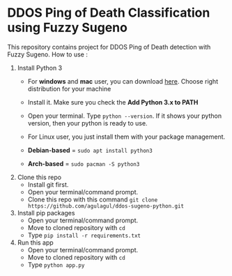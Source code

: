 # DDOS Ping of Death Classification using Fuzzy Sugeno
This repository contains project for DDOS Ping of Death detection with Fuzzy Sugeno.
How to use :
1. Install Python 3
    * For **windows** and **mac** user, you can download [here](https://www.python.org/downloads/). Choose right distribution for your machine
    * Install it. Make sure you check the **Add Python 3.x to PATH**
    * Open your terminal. Type `python --version`. If it shows your python version, then your python is ready to use.
    
    * For Linux user, you just install them with your package management.
    * **Debian-based** =  `sudo apt install python3`
    * **Arch-based** = `sudo pacman -S python3`
2. Clone this repo
    * Install git first.
    * Open your terminal/command prompt.
    * Clone this repo with this command `git clone https://github.com/agulagul/ddos-sugeno-python.git`
3. Install pip packages
    * Open your terminal/command prompt.
    * Move to cloned repository with `cd`
    * Type `pip install -r requirements.txt`
4. Run this app
    * Open your terminal/command prompt.
    * Move to cloned repository with `cd`
    * Type `python app.py`